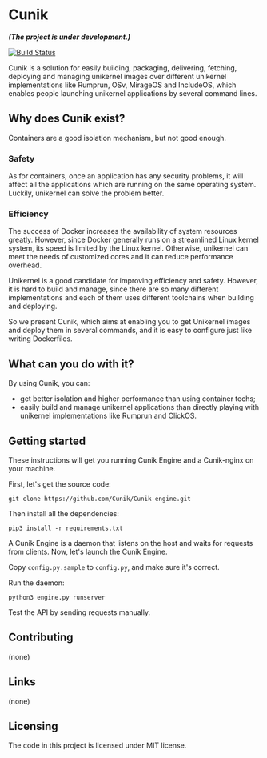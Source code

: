# Cunik
***(The project is under development.)***

[![Build Status](https://travis-ci.org/Cunik/Cunik-engine.svg?branch=master)](https://travis-ci.org/Cunik/Cunik-engine)

Cunik is a solution for easily building, packaging, delivering, fetching, deploying and managing unikernel images over different unikernel implementations like Rumprun, OSv, MirageOS and IncludeOS, which enables people launching unikernel applications by several command lines.

## Why does Cunik exist?

Containers are a good isolation mechanism, but not good enough. 

### Safety

As for containers, once an application has any security problems, it will affect all the applications which are running on the same operating system. Luckily, unikernel can solve the problem better.

### Efficiency

The success of Docker increases the availability of system resources greatly. However, since Docker generally runs on a streamlined Linux kernel system, its speed is limited by the Linux kernel. Otherwise, unikernel can meet the needs of customized cores and it can reduce performance overhead.

Unikernel is a good candidate for improving efficiency and safety. However, it is hard to build and manage, since there are so many different implementations and each of them uses different toolchains when building and deploying.

So we present Cunik, which aims at enabling you to get Unikernel images and deploy them in several commands, and it is easy to configure just like writing Dockerfiles.

## What can you do with it?

By using Cunik, you can:

- get better isolation and higher performance than using container techs;
- easily build and manage unikernel applications than directly playing with unikernel implementations like Rumprun and ClickOS.

## Getting started

These instructions will get you running Cunik Engine and a Cunik-nginx on your machine.

First, let's get the source code:

```shell
git clone https://github.com/Cunik/Cunik-engine.git
```

Then install all the dependencies:

```shell
pip3 install -r requirements.txt
```

A Cunik Engine is a daemon that listens on the host and waits for requests from clients. Now, let's launch the Cunik Engine.

Copy `config.py.sample` to `config.py`, and make sure it's correct.

Run the daemon:

```shell
python3 engine.py runserver
```

Test the API by sending requests manually.

## Contributing

(none)

## Links

(none)

## Licensing

The code in this project is licensed under MIT license.
